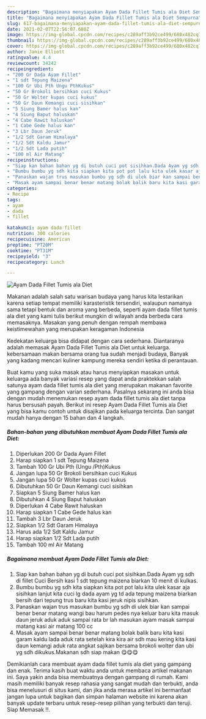 ```yaml
---
description: "Bagaimana menyiapakan Ayam Dada Fillet Tumis ala Diet Sempurna"
title: "Bagaimana menyiapakan Ayam Dada Fillet Tumis ala Diet Sempurna"
slug: 617-bagaimana-menyiapakan-ayam-dada-fillet-tumis-ala-diet-sempurna
date: 2021-02-07T22:56:07.680Z
image: https://img-global.cpcdn.com/recipes/c289aff3b92ce499/680x482cq70/ayam-dada-fillet-tumis-ala-diet-foto-resep-utama.jpg
thumbnail: https://img-global.cpcdn.com/recipes/c289aff3b92ce499/680x482cq70/ayam-dada-fillet-tumis-ala-diet-foto-resep-utama.jpg
cover: https://img-global.cpcdn.com/recipes/c289aff3b92ce499/680x482cq70/ayam-dada-fillet-tumis-ala-diet-foto-resep-utama.jpg
author: Janie Elliott
ratingvalue: 4.4
reviewcount: 34242
recipeingredient:
- "200 Gr Dada Ayam Fillet"
- "1 sdt Tepung Maizena"
- "100 Gr Ubi Pth Ungu PthKukus"
- "50 Gr Brokoli bersihkan cuci Kukus"
- "50 Gr Wolter kupas cuci kukus"
- "50 Gr Daun Kemangi cuci sisihkan"
- "5 Siung Bamer halus kan"
- "4 Siung Baput haluskan"
- "4 Cabe Rawit haluskan"
- "1 Cabe Gede halus kan"
- "3 Lbr Daun Jeruk"
- "1/2 Sdt Garam Himalaya"
- "1/2 Sdt Kaldu Jamur"
- "1/2 Sdt Lada putih"
- "100 ml Air Matang"
recipeinstructions:
- "Siap kan bahan bahan yg di butuh cuci pot sisihkan.Dada Ayam yg sdh di fillet Cuci Bersih kasi 1 sdt tepung maizena biarkan 10 menit di kulkas."
- "Bumbu bumbu yg sdh kita siapkan kita pot pot lalu kita ulek kasar aja sisihkan lanjut kita cuci lg dada ayam yg td ada tepung maizena biarkan bersih dari tepung trus baru kita kasi jeruk nipis sisihkan."
- "Panaskan wajan trus masukan bumbu yg sdh di ulek biar kan sampai benar benar matang wangi bau harum pedes nya keluar baru kita masuk daun jeruk aduk aduk sampai rata br lah masukan ayam masak sampai matang kasi air matang 100 cc"
- "Masak ayam sampai benar benar matang bolak balik baru kita kasi garam kaldu lada aduk rata setelah kira kira air sdh mau kering kita kasi daun kemangi aduk rata angkat sajikan bersama brokoli wolter dan ubi yg sdh dikukus.Makanan sdh siap makan 😋😋😋"
categories:
- Recipe
tags:
- ayam
- dada
- fillet

katakunci: ayam dada fillet 
nutrition: 300 calories
recipecuisine: American
preptime: "PT20M"
cooktime: "PT31M"
recipeyield: "3"
recipecategory: Lunch

---
```



![Ayam Dada Fillet Tumis ala Diet](https://img-global.cpcdn.com/recipes/c289aff3b92ce499/680x482cq70/ayam-dada-fillet-tumis-ala-diet-foto-resep-utama.jpg)

Makanan adalah salah satu warisan budaya yang harus kita lestarikan karena setiap tempat memiliki karasteristik tersendiri, walaupun namanya sama tetapi bentuk dan aroma yang berbeda, seperti ayam dada fillet tumis ala diet yang kami tulis berikut mungkin di wilayah anda berbeda cara memasaknya. Masakan yang penuh dengan rempah membawa keistimewahan yang merupakan keragaman Indonesia



Kedekatan keluarga bisa didapat dengan cara sederhana. Diantaranya adalah memasak Ayam Dada Fillet Tumis ala Diet untuk keluarga. kebersamaan makan bersama orang tua sudah menjadi budaya, Banyak yang kadang mencari kuliner kampung mereka sendiri ketika di perantauan.

Buat kamu yang suka masak atau harus menyiapkan masakan untuk keluarga ada banyak variasi resep yang dapat anda praktekkan salah satunya ayam dada fillet tumis ala diet yang merupakan makanan favorite yang gampang dengan varian sederhana. Pasalnya sekarang ini anda bisa dengan mudah menemukan resep ayam dada fillet tumis ala diet tanpa harus bersusah payah.
Berikut ini resep Ayam Dada Fillet Tumis ala Diet yang bisa kamu contoh untuk disajikan pada keluarga tercinta. Dan sangat mudah hanya dengan 15 bahan dan 4 langkah.


<!--inarticleads1-->

##### Bahan-bahan yang dibutuhkan membuat Ayam Dada Fillet Tumis ala Diet:

1. Diperlukan 200 Gr Dada Ayam Fillet
1. Harap siapkan 1 sdt Tepung Maizena
1. Tambah 100 Gr Ubi Pth (Ungu /Pth)Kukus
1. Jangan lupa 50 Gr Brokoli bersihkan cuci Kukus
1. Jangan lupa 50 Gr Wolter kupas cuci kukus
1. Dibutuhkan 50 Gr Daun Kemangi cuci sisihkan
1. Siapkan 5 Siung Bamer halus kan
1. Dibutuhkan 4 Siung Baput haluskan
1. Diperlukan 4 Cabe Rawit haluskan
1. Harap siapkan 1 Cabe Gede halus kan
1. Tambah 3 Lbr Daun Jeruk
1. Siapkan 1/2 Sdt Garam Himalaya
1. Harus ada 1/2 Sdt Kaldu Jamur
1. Harap siapkan 1/2 Sdt Lada putih
1. Tambah 100 ml Air Matang




<!--inarticleads2-->

##### Bagaimana membuat  Ayam Dada Fillet Tumis ala Diet:

1. Siap kan bahan bahan yg di butuh cuci pot sisihkan.Dada Ayam yg sdh di fillet Cuci Bersih kasi 1 sdt tepung maizena biarkan 10 menit di kulkas.
1. Bumbu bumbu yg sdh kita siapkan kita pot pot lalu kita ulek kasar aja sisihkan lanjut kita cuci lg dada ayam yg td ada tepung maizena biarkan bersih dari tepung trus baru kita kasi jeruk nipis sisihkan.
1. Panaskan wajan trus masukan bumbu yg sdh di ulek biar kan sampai benar benar matang wangi bau harum pedes nya keluar baru kita masuk daun jeruk aduk aduk sampai rata br lah masukan ayam masak sampai matang kasi air matang 100 cc
1. Masak ayam sampai benar benar matang bolak balik baru kita kasi garam kaldu lada aduk rata setelah kira kira air sdh mau kering kita kasi daun kemangi aduk rata angkat sajikan bersama brokoli wolter dan ubi yg sdh dikukus.Makanan sdh siap makan 😋😋😋




Demikianlah cara membuat ayam dada fillet tumis ala diet yang gampang dan enak. Terima kasih buat waktu anda untuk membaca artikel makanan ini. Saya yakin anda bisa membuatnya dengan gampang di rumah. Kami masih memiliki banyak resep rahasia yang sangat mudah dan terbukti, anda bisa menelusuri di situs kami, dan jika anda merasa artikel ini bermanfaat jangan lupa untuk bagikan dan simpan halaman website ini karena akan banyak update terbaru untuk resep-resep pilihan yang terbukti dan teruji. Siap Memasak !!. 
